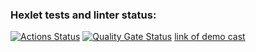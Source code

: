 ### Hexlet tests and linter status:
[![Actions Status](https://github.com/F-Jahura/java-project-61/actions/workflows/hexlet-check.yml/badge.svg)](https://github.com/F-Jahura/java-project-61/actions)
[![Quality Gate Status](https://sonarcloud.io/api/project_badges/measure?project=F-Jahura_java-project-61&metric=alert_status)](https://sonarcloud.io/summary/new_code?id=F-Jahura_java-project-61)
[link of demo cast](https://github.com/F-Jahura/java-project-61/blob/main/assets/demo.cast)